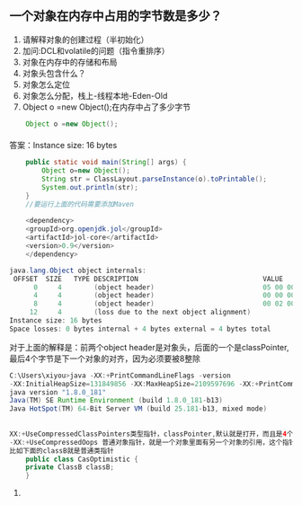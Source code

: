 ##  一个对象在内存中占用的字节数是多少？

1. 请解释对象的创建过程（半初始化）
2. 加问:DCL和volatile的问题（指令重排序）
3. 对象在内存中的存储和布局
4. 对象头包含什么？
5. 对象怎么定位
6. 对象怎么分配，栈上-线程本地-Eden-Old
7. Object o =new Object();在内存中占了多少字节

```java
    Object o =new Object();

```

#### 

答案：Instance size: 16 bytes

```java
    public static void main(String[] args) {
        Object o=new Object();
        String str = ClassLayout.parseInstance(o).toPrintable();
        System.out.println(str);
    }
    //要运行上面的代码需要添加Maven
    
    <dependency>
    <groupId>org.openjdk.jol</groupId>
    <artifactId>jol-core</artifactId>
    <version>0.9</version>
    </dependency>
```

```java
java.lang.Object object internals:
 OFFSET  SIZE   TYPE DESCRIPTION                               VALUE
      0     4        (object header)                           05 00 00 00 (00000101 00000000 00000000 00000000) (5)
      4     4        (object header)                           00 00 00 00 (00000000 00000000 00000000 00000000) (0)
      8     4        (object header)                           00 02 00 20 (00000000 00000010 00000000 00100000) (536871424)
     12     4        (loss due to the next object alignment)
Instance size: 16 bytes
Space losses: 0 bytes internal + 4 bytes external = 4 bytes total
```

对于上面的解释是：前两个object header是对象头，后面的一个是classPointer,最后4个字节是下一个对象的对齐，因为必须要被8整除

```java
C:\Users\xiyou>java -XX:+PrintCommandLineFlags -version
-XX:InitialHeapSize=131849856 -XX:MaxHeapSize=2109597696 -XX:+PrintCommandLineFlags -XX:+UseCompressedClassPointers -XX:+UseCompressedOops -XX:-UseLargePagesIndividualAllocation -XX:+UseParallelGC
java version "1.8.0_181"
Java(TM) SE Runtime Environment (build 1.8.0_181-b13)
Java HotSpot(TM) 64-Bit Server VM (build 25.181-b13, mixed mode)
    
    
XX:+UseCompressedClassPointers类型指针，classPointer,默认就是打开，而且是4个字节
-XX:+UseCompressedOops 普通对象指针，就是一个对象里面有另一个对象的引用，这个指针长度是4个字节
比如下面的classB就是普通类指针
    public class CasOptimistic {
    private ClassB classB;
    }
```



1. 